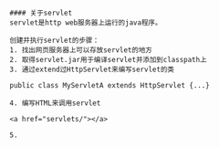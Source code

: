     #### 关于servlet
    servlet是http web服务器上运行的java程序。

    创建并执行servlet的步骤：
    1. 找出网页服务器上可以存放servlet的地方
    2. 取得servlet.jar用于编译servlet并添加到classpath上
    3. 通过extend过HttpServlet来编写servlet的类
   ```
   public class MyServletA extends HttpServlet {...}
   ```
    4. 编写HTML来调用servlet
   ```
   <a href="servlets/"></a>
   ```
    5. 